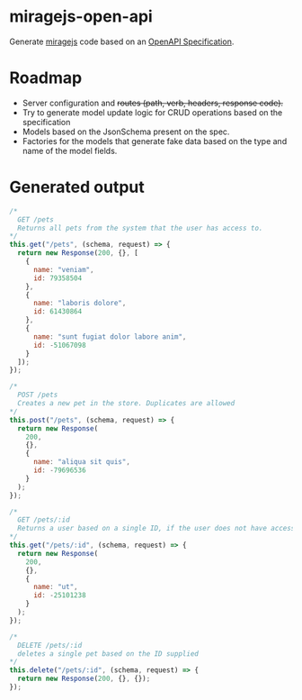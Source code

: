 # miragejs-open-api

Generate [miragejs](https://miragejs.com/) code based on an [OpenAPI Specification](https://github.com/OAI/OpenAPI-Specification).

# Roadmap

- Server configuration and ~~routes (path, verb, headers, response code).~~
- Try to generate model update logic for CRUD operations based on the specification
- Models based on the JsonSchema present on the spec.
- Factories for the models that generate fake data based on the type and name of the model fields.

# Generated output

```js
/*
  GET /pets
  Returns all pets from the system that the user has access to.
*/
this.get("/pets", (schema, request) => {
  return new Response(200, {}, [
    {
      name: "veniam",
      id: 79358504
    },
    {
      name: "laboris dolore",
      id: 61430864
    },
    {
      name: "sunt fugiat dolor labore anim",
      id: -51067098
    }
  ]);
});

/*
  POST /pets
  Creates a new pet in the store. Duplicates are allowed
*/
this.post("/pets", (schema, request) => {
  return new Response(
    200,
    {},
    {
      name: "aliqua sit quis",
      id: -79696536
    }
  );
});

/*
  GET /pets/:id
  Returns a user based on a single ID, if the user does not have access to the pet
*/
this.get("/pets/:id", (schema, request) => {
  return new Response(
    200,
    {},
    {
      name: "ut",
      id: -25101238
    }
  );
});

/*
  DELETE /pets/:id
  deletes a single pet based on the ID supplied
*/
this.delete("/pets/:id", (schema, request) => {
  return new Response(200, {}, {});
});
```
